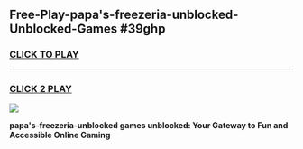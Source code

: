 
## Free-Play-papa's-freezeria-unblocked-Unblocked-Games #39ghp
<h3>
<a href="https://news.freeplayer.one?title=papa's-freezeria-unblocked&ref=8M">CLICK TO PLAY</a></h3>
<hr>

<h3>
<a href="https://news.freeplayer.one?title=papa's-freezeria-unblocked&ref=8M">CLICK 2 PLAY</a>
  
</h3>

<a href="https://news.freeplayer.one?title=papa's-freezeria-unblocked&ref=8M"><img src="https://clearcache.store/games.png"></a>


**papa's-freezeria-unblocked games unblocked: Your Gateway to Fun and Accessible Online Gaming**
